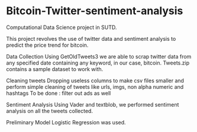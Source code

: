 # Bitcoin-Twitter-sentiment-analysis
Computational Data Science project in SUTD.

This project revolves the use of twitter data and sentiment analysis to predict the price trend for bitcoin.

Data Collection
Using GetOldTweets3 we are able to scrap twitter data from any specified date containing any keyword, in our case, bitcoin.
Tweets.zip contains a sample dataset to work with.

Cleaning tweets
Dropping useless columns to make csv files smaller and perform simple cleaning of tweets like urls, imgs, non alpha numeric and hashtags
To be done : filter out ads as well

Sentiment Analysis
Using Vader and textblob, we performed sentiment analysis on all the tweets collected.

Preliminary Model
Logistic Regression was used.
